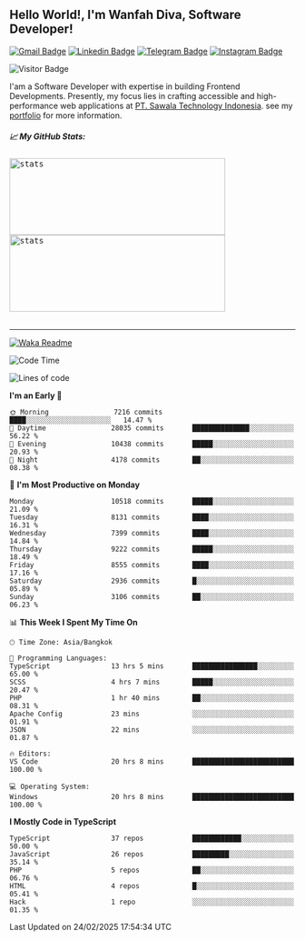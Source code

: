 ## Hello World!, I'm Wanfah Diva, Software Developer!

[![Gmail Badge](https://img.shields.io/badge/-Gmail-white?style=plastic&logo=Gmail&link=mailto:aditputrafirmansyah@gmail.com)](mailto:wanfahdivaa@gmail.com)
[![Linkedin Badge](https://img.shields.io/badge/-LinkedIn-blue?style=plastic&logo=Linkedin&link=https://www.linkedin.com/in/aditputrafirmansyah/)](https://www.linkedin.com/in/wanfahdiva/)
[![Telegram Badge](https://img.shields.io/badge/-Telegram-blue?style=plastic&logo=telegram&link=https://t.me/Adithya_13)](https://t.me/wanfahdiva)
[![Instagram Badge](https://img.shields.io/badge/-Instagram-white?style=plastic&logo=instagram&link=https://www.instagram.com/adithya_firmansyahputra/)](https://www.instagram.com/wnfhdva/)

![Visitor Badge](https://visitor-badge.laobi.icu/badge?page_id=wanfahdiva.wanfahdiva)

<p>
I'am a Software Developer with expertise in building Frontend Developments.
Presently, my focus lies in crafting accessible and high-performance web applications at  <a href="https://sawala/tech" target="_blank">PT. Sawala Technology Indonesia</a>. see my <a href="http://wanfahdiva-com.vercel.app/" target="_blank">portfolio</a> for more information.
</p>

<h5 align="left">
  
📈 **My GitHub Stats:**

</h5>

<div align="left">
<kbd>
  <img height="135em" width="380em" alt="stats" src="https://github-readme-stats-salesp07.vercel.app/api?username=wanfahdiva&count_private=true&show_icons=true&theme=react&rank_icon=github&border_radius=10&hide_title=true"></kbd>
</kbd>
<kbd>
    <img height="135em" width="380em" alt="stats" src="https://github-readme-activity-graph.vercel.app/graph?username=wanfahdiva&theme=react&hide_title=true"></kbd>
</div>

<br />

---

[![Waka Readme](https://github.com/wanfahdiva/wanfahdiva/actions/workflows/waka.yml/badge.svg)](https://github.com/wanfahdiva/wanfahdiva/actions/workflows/waka.yml)

<!--START_SECTION:waka-->
![Code Time](http://img.shields.io/badge/Code%20Time-1%2C736%20hrs%2010%20mins-blue)

![Lines of code](https://img.shields.io/badge/From%20Hello%20World%20I%27ve%20Written-22.4%20million%20lines%20of%20code-blue)

**I'm an Early 🐤** 

```text
🌞 Morning                7216 commits        ████░░░░░░░░░░░░░░░░░░░░░   14.47 % 
🌆 Daytime                28035 commits       ██████████████░░░░░░░░░░░   56.22 % 
🌃 Evening                10438 commits       █████░░░░░░░░░░░░░░░░░░░░   20.93 % 
🌙 Night                  4178 commits        ██░░░░░░░░░░░░░░░░░░░░░░░   08.38 % 
```
📅 **I'm Most Productive on Monday** 

```text
Monday                   10518 commits       █████░░░░░░░░░░░░░░░░░░░░   21.09 % 
Tuesday                  8131 commits        ████░░░░░░░░░░░░░░░░░░░░░   16.31 % 
Wednesday                7399 commits        ████░░░░░░░░░░░░░░░░░░░░░   14.84 % 
Thursday                 9222 commits        █████░░░░░░░░░░░░░░░░░░░░   18.49 % 
Friday                   8555 commits        ████░░░░░░░░░░░░░░░░░░░░░   17.16 % 
Saturday                 2936 commits        █░░░░░░░░░░░░░░░░░░░░░░░░   05.89 % 
Sunday                   3106 commits        ██░░░░░░░░░░░░░░░░░░░░░░░   06.23 % 
```


📊 **This Week I Spent My Time On** 

```text
🕑︎ Time Zone: Asia/Bangkok

💬 Programming Languages: 
TypeScript               13 hrs 5 mins       ████████████████░░░░░░░░░   65.00 % 
SCSS                     4 hrs 7 mins        █████░░░░░░░░░░░░░░░░░░░░   20.47 % 
PHP                      1 hr 40 mins        ██░░░░░░░░░░░░░░░░░░░░░░░   08.31 % 
Apache Config            23 mins             ░░░░░░░░░░░░░░░░░░░░░░░░░   01.91 % 
JSON                     22 mins             ░░░░░░░░░░░░░░░░░░░░░░░░░   01.87 % 

🔥 Editors: 
VS Code                  20 hrs 8 mins       █████████████████████████   100.00 % 

💻 Operating System: 
Windows                  20 hrs 8 mins       █████████████████████████   100.00 % 
```

**I Mostly Code in TypeScript** 

```text
TypeScript               37 repos            ████████████░░░░░░░░░░░░░   50.00 % 
JavaScript               26 repos            █████████░░░░░░░░░░░░░░░░   35.14 % 
PHP                      5 repos             ██░░░░░░░░░░░░░░░░░░░░░░░   06.76 % 
HTML                     4 repos             █░░░░░░░░░░░░░░░░░░░░░░░░   05.41 % 
Hack                     1 repo              ░░░░░░░░░░░░░░░░░░░░░░░░░   01.35 % 
```




 Last Updated on 24/02/2025 17:54:34 UTC
<!--END_SECTION:waka-->
